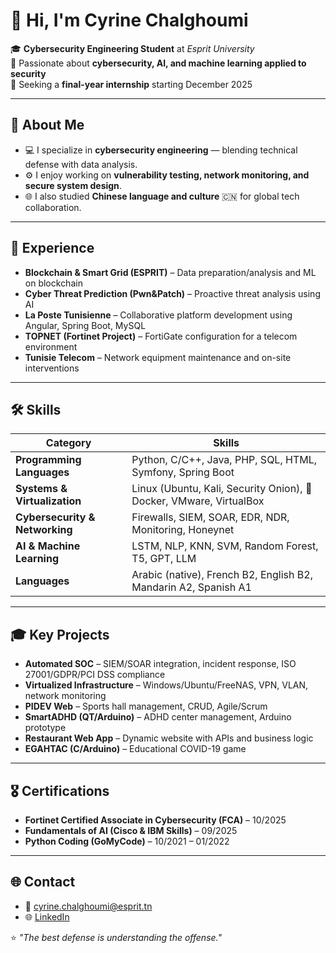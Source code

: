 # 👋 Hi, I'm Cyrine Chalghoumi

🎓 **Cybersecurity Engineering Student** at *Esprit University*  
🔐 Passionate about  **cybersecurity, AI, and machine learning applied to security**  
📅 Seeking a **final-year internship** starting December 2025  

---

## 🧠 About Me
- 💻 I specialize in **cybersecurity engineering** — blending technical defense with data analysis.  
- ⚙️ I enjoy working on **vulnerability testing, network monitoring, and secure system design**.  
- 🌐 I also studied **Chinese language and culture** 🇨🇳 for global tech collaboration.  

---

## 💼 Experience
- **Blockchain & Smart Grid (ESPRIT)** – Data preparation/analysis and ML on blockchain  
- **Cyber Threat Prediction (Pwn&Patch)** – Proactive threat analysis using AI  
- **La Poste Tunisienne** – Collaborative platform development using Angular, Spring Boot, MySQL  
- **TOPNET (Fortinet Project)** – FortiGate configuration for a telecom environment  
- **Tunisie Telecom** – Network equipment maintenance and on-site interventions  

---

## 🛠 Skills

| Category | Skills |
|----------|--------|
| **Programming Languages** | Python, C/C++, Java, PHP, SQL, HTML, Symfony, Spring Boot |
| **Systems & Virtualization** | Linux (Ubuntu, Kali, Security Onion), 🐳Docker, VMware, VirtualBox |
| **Cybersecurity & Networking** | Firewalls, SIEM, SOAR, EDR, NDR, Monitoring, Honeynet |
| **AI & Machine Learning** | LSTM, NLP, KNN, SVM, Random Forest, T5, GPT, LLM |
| **Languages** | Arabic (native), French B2, English B2, Mandarin A2, Spanish A1 |

---

## 🎓 Key Projects
- **Automated SOC** – SIEM/SOAR integration, incident response, ISO 27001/GDPR/PCI DSS compliance  
- **Virtualized Infrastructure** – Windows/Ubuntu/FreeNAS, VPN, VLAN, network monitoring  
- **PIDEV Web** – Sports hall management, CRUD, Agile/Scrum  
- **SmartADHD (QT/Arduino)** – ADHD center management, Arduino prototype  
- **Restaurant Web App** – Dynamic website with APIs and business logic  
- **EGAHTAC (C/Arduino)** – Educational COVID-19 game  

---

## 🎖 Certifications
- **Fortinet Certified Associate in Cybersecurity (FCA)** – 10/2025  
- **Fundamentals of AI (Cisco & IBM Skills)** – 09/2025  
- **Python Coding (GoMyCode)** – 10/2021 – 01/2022  

---

## 🌐 Contact
- 📧 cyrine.chalghoumi@esprit.tn  
- 🌐 [LinkedIn](https://www.linkedin.com/in/cyrine-chalghoumi-700644275/)


⭐ *"The best defense is understanding the offense."*
